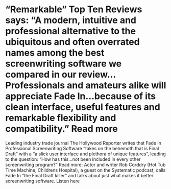 # “Remarkable” Top Ten Reviews says: “A modern, intuitive and professional alternative to the ubiquitous and often overrated names among the best screenwriting software we compared in our review... Professionals and amateurs alike will appreciate Fade In...because of its clean interface, useful features and remarkable flexibility and compatibility.” Read more

Leading industry trade journal The Hollywood Reporter writes that Fade In Professional Screenwriting Software “takes on the behemoth that is Final Draft” with a “a slick user interface and plethora of unique features”, leading to the question: “How has this...not been included in every other screenwriting program?” Read more: Actor and writer Rob Corddry (Hot Tub Time Machine, Childrens Hospital), a guest on the Systematic podcast, calls Fade In “the Final Draft killer” and talks about just what makes it better screenwriting software. Listen here